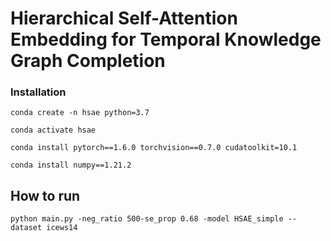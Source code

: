 # Hierarchical Self-Attention Embedding for Temporal Knowledge Graph Completion

### Installation
```
conda create -n hsae python=3.7

conda activate hsae

conda install pytorch==1.6.0 torchvision==0.7.0 cudatoolkit=10.1

conda install numpy==1.21.2
```


## How to run

```
python main.py -neg_ratio 500-se_prop 0.68 -model HSAE_simple --dataset icews14
```

